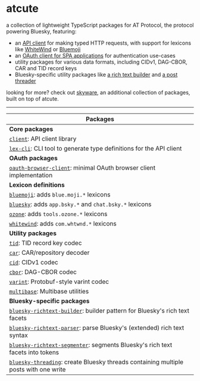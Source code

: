 # atcute

a collection of lightweight TypeScript packages for AT Protocol, the protocol powering Bluesky,
featuring:

- an [API client][client] for making typed HTTP requests, with support for lexicons like
  [WhiteWind][whitewind] or [Bluemoji][bluemoji]
- an [OAuth client for SPA applications][oauth-browser-client] for authentication use-cases
- utility packages for various data formats, including CIDv1, DAG-CBOR, CAR and TID record keys
- Bluesky-specific utility packages like [a rich text builder][bluesky-richtext-builder] and [a post
  threader][bluesky-threading]

looking for more? check out [skyware][skyware], an additional collection of packages, built on top
of atcute.

[bluemoji]: ./packages/definitions/bluemoji
[bluesky-richtext-builder]: ./packages/bluesky/richtext-builder
[bluesky-threading]: ./packages/bluesky/threading
[client]: ./packages/core/client
[oauth-browser-client]: ./packages/oauth/browser-client
[whitewind]: ./packages/definitions/whitewind
[skyware]: https://skyware.js.org/

---

| Packages                                                                                                               |
| ---------------------------------------------------------------------------------------------------------------------- |
| **Core packages**                                                                                                      |
| [`client`](./packages/core/client): API client library                                                                 |
| [`lex-cli`](./packages/core/lex-cli): CLI tool to generate type definitions for the API client                         |
| **OAuth packages**                                                                                                     |
| [`oauth-browser-client`](./packages/oauth/browser-client): minimal OAuth browser client implementation                 |
| **Lexicon definitions**                                                                                                |
| [`bluemoji`](./packages/definitions/bluemoji): adds `blue.moji.*` lexicons                                             |
| [`bluesky`](./packages/definitions/bluesky): adds `app.bsky.*` and `chat.bsky.*` lexicons                              |
| [`ozone`](./packages/definitions/ozone): adds `tools.ozone.*` lexicons                                                 |
| [`whitewind`](./packages/definitions/whitewind): adds `com.whtwnd.*` lexicons                                          |
| **Utility packages**                                                                                                   |
| [`tid`](./packages/utilities/tid): TID record key codec                                                                |
| [`car`](./packages/utilities/car): CAR/repository decoder                                                              |
| [`cid`](./packages/utilities/cid): CIDv1 codec                                                                         |
| [`cbor`](./packages/utilities/cbor): DAG-CBOR codec                                                                    |
| [`varint`](./packages/utilities/varint): Protobuf-style varint codec                                                   |
| [`multibase`](./packages/utilities/multibase): Multibase utilities                                                     |
| **Bluesky-specific packages**                                                                                          |
| [`bluesky-richtext-builder`](./packages/bluesky/richtext-builder): builder pattern for Bluesky's rich text facets      |
| [`bluesky-richtext-parser`](./packages/bluesky/richtext-parser): parse Bluesky's (extended) rich text syntax           |
| [`bluesky-richtext-segmenter`](./packages/bluesky/richtext-segmenter): segments Bluesky's rich text facets into tokens |
| [`bluesky-threading`](./packages/bluesky/threading): create Bluesky threads containing multiple posts with one write   |
